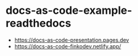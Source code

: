 # docs-as-code-example-readthedocs

* https://docs-as-code-presentation.pages.dev
* https://docs-as-code-finkodev.netlify.app/
